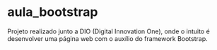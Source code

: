 # aula_bootstrap
Projeto realizado junto a DIO (Digital Innovation One), onde o intuito é desenvolver uma página web com o auxílio do framework Bootstrap.
